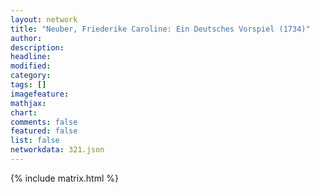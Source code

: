 ```yaml
---
layout: network
title: "Neuber, Friederike Caroline: Ein Deutsches Vorspiel (1734)"
author:
description:
headline:
modified:
category:
tags: []
imagefeature: 
mathjax: 
chart: 
comments: false
featured: false
list: false
networkdata: 321.json
---
```

{% include matrix.html %}
